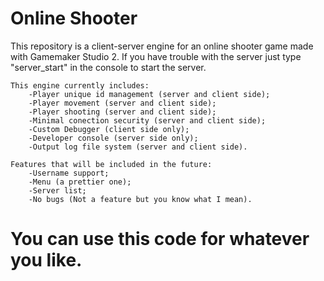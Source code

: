 # Online Shooter

This repository is a client-server engine for an online shooter game made with Gamemaker Studio 2.
If you have trouble with the server just type "server_start" in the console to start the server.
 
	This engine currently includes:
		-Player unique id management (server and client side);
		-Player movement (server and client side);
		-Player shooting (server and client side);
		-Minimal conection security (server and client side);
		-Custom Debugger (client side only);
		-Developer console (server side only);
		-Output log file system (server and client side).
 
	Features that will be included in the future:
		-Username support;
		-Menu (a prettier one);
		-Server list;
		-No bugs (Not a feature but you know what I mean).

# You can use this code for whatever you like.
